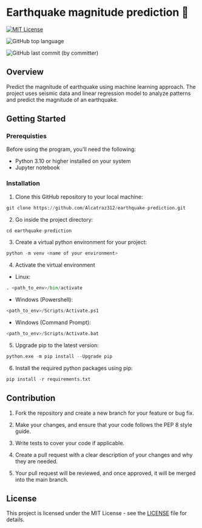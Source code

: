 # Earthquake magnitude prediction 🫨

[![MIT License](https://img.shields.io/badge/License-MIT-green.svg)](https://choosealicense.com/licenses/mit/)

![GitHub top language](https://img.shields.io/github/languages/top/Alcatraz312/earthquake-prediction)

![GitHub last commit (by committer)](https://img.shields.io/github/last-commit/Alcatraz312/earthquake-prediction)

## Overview

Predict the magnitude of earthquake using machine learning approach. The project uses seismic data and linear regression model to analyze patterns and predict the magnitude of an earthquake. 

## Getting Started

### Prerequisties

Before using the program, you'll need the following:

* Python 3.10 or higher installed on your system
* Jupyter notebook

### Installation

1. Clone this GitHub repository to your local machine:

```python 
git clone https://github.com/Alcatraz312/earthquake-prediction.git
```
2. Go inside the project directory:

```python
cd earthquake-prediction
```
3. Create a virtual python environment for your project: 

```python
python -m venv <name of your environment>
```
4. Activate the virtual environment
* Linux:

```python
. <path_to_env>/bin/activate
```

* Windows (Powershell):

```python
<path_to_env>/Scripts/Activate.ps1
```

* Windows (Command Prompt):

```python
<path_to_env>/Scripts/Activate.bat
```

5. Upgrade pip to the latest version:

```python
python.exe -m pip install --Upgrade pip
```

6. Install the required python packages using pip:

```python
pip install -r requirements.txt
```

## Contribution
1. Fork the repository and create a new branch for your feature or bug fix.

2. Make your changes, and ensure that your code follows the PEP 8 style guide.

3. Write tests to cover your code if applicable.

4. Create a pull request with a clear description of your changes and why they are needed.

5. Your pull request will be reviewed, and once approved, it will be merged into the main branch.


## License

This project is licensed under the MIT License - see the [LICENSE](https://github.com/Alcatraz312/earthquake-prediction/LICENSE) file for details.




